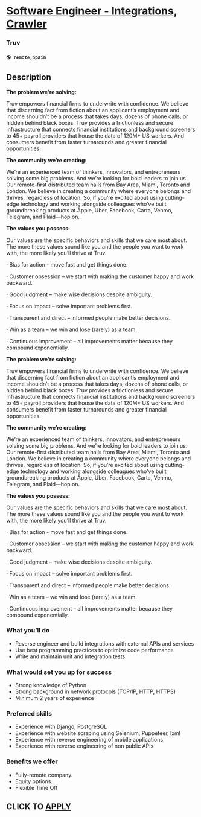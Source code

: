 # [Software Engineer - Integrations, Crawler](https://www.remotewlb.com/apply/software-engineer-integrations-crawler)  
### Truv  
#### `🌎 remote,Spain`  

## Description

 **The problem we're solving:**

Truv empowers financial firms to underwrite with confidence. We believe that discerning fact from fiction about an applicant’s employment and income shouldn’t be a process that takes days, dozens of phone calls, or hidden behind black boxes. Truv provides a frictionless and secure infrastructure that connects financial institutions and background screeners to 45+ payroll providers that house the data of 120M+ US workers. And consumers benefit from faster turnarounds and greater financial opportunities.

**The community we’re creating:**

We’re an experienced team of thinkers, innovators, and entrepreneurs solving some big problems. And we’re looking for bold leaders to join us. Our remote-first distributed team hails from Bay Area, Miami, Toronto and London. We believe in creating a community where everyone belongs and thrives, regardless of location. So, if you’re excited about using cutting-edge technology and working alongside colleagues who’ve built groundbreaking products at Apple, Uber, Facebook, Carta, Venmo, Telegram, and Plaid—hop on.

**The values you possess:**

Our values are the specific behaviors and skills that we care most about. The more these values sound like you and the people you want to work with, the more likely you’ll thrive at Truv.

· Bias for action - move fast and get things done.

· Customer obsession – we start with making the customer happy and work backward.

· Good judgment – make wise decisions despite ambiguity.

· Focus on impact – solve important problems first.

· Transparent and direct – informed people make better decisions.

· Win as a team – we win and lose (rarely) as a team.

· Continuous improvement – all improvements matter because they compound exponentially.

  

 **The problem we're solving:**

Truv empowers financial firms to underwrite with confidence. We believe that discerning fact from fiction about an applicant’s employment and income shouldn’t be a process that takes days, dozens of phone calls, or hidden behind black boxes. Truv provides a frictionless and secure infrastructure that connects financial institutions and background screeners to 45+ payroll providers that house the data of 120M+ US workers. And consumers benefit from faster turnarounds and greater financial opportunities.

**The community we’re creating:**

We’re an experienced team of thinkers, innovators, and entrepreneurs solving some big problems. And we’re looking for bold leaders to join us. Our remote-first distributed team hails from Bay Area, Miami, Toronto and London. We believe in creating a community where everyone belongs and thrives, regardless of location. So, if you’re excited about using cutting-edge technology and working alongside colleagues who’ve built groundbreaking products at Apple, Uber, Facebook, Carta, Venmo, Telegram, and Plaid—hop on.

**The values you possess:**

Our values are the specific behaviors and skills that we care most about. The more these values sound like you and the people you want to work with, the more likely you’ll thrive at Truv.

· Bias for action - move fast and get things done.

· Customer obsession – we start with making the customer happy and work backward.

· Good judgment – make wise decisions despite ambiguity.

· Focus on impact – solve important problems first.

· Transparent and direct – informed people make better decisions.

· Win as a team – we win and lose (rarely) as a team.

· Continuous improvement – all improvements matter because they compound exponentially.

  

### What you’ll do

* Reverse engineer and build integrations with external APIs and services
* Use best programming practices to optimize code performance
* Write and maintain unit and integration tests

  

### What would set you up for success

* Strong knowledge of Python
* Strong background in network protocols (TCP/IP, HTTP, HTTPS)
* Minimum 2 years of experience

  

### Preferred skills

* Experience with Django, PostgreSQL
* Experience with website scraping using Selenium, Puppeteer, lxml
* Experience with reverse engineering of mobile applications
* Experience with reverse engineering of non public APIs

  

### Benefits we offer

* Fully-remote company. 
* Equity options.
* Flexible Time Off

  

  

  
## CLICK TO [APPLY](https://www.remotewlb.com/apply/software-engineer-integrations-crawler)

